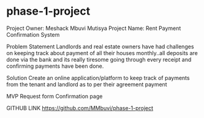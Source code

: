 # phase-1-project
Project Owner: Meshack Mbuvi Mutisya
Project Name: Rent Payment Confirmation System



Problem Statement
Landlords and real estate owners have had challenges on keeping track about payment of all their houses monthly..all deposits are done via the bank and its really tiresome going through every receipt and confirming payments have been done.

Solution 
Create an online application/platform to keep track of payments from the tenant and landlord as to per their agreement payment

MVP
Request form 
Confirmation page



GITHUB LINK
https://github.com/MMbuvi/phase-1-project

